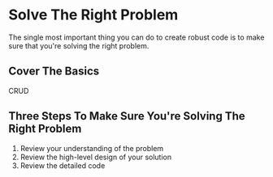 Solve The Right Problem
=======================

The single most important thing you can do to create robust code is to make sure that you're solving the right problem.

Cover The Basics
----------------

CRUD

Three Steps To Make Sure You're Solving The Right Problem
---------------------------------------------------------

1. Review your understanding of the problem
1. Review the high-level design of your solution
1. Review the detailed code
